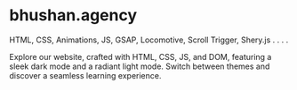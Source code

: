 ﻿# bhushan.agency

HTML, CSS, Animations, JS, GSAP, Locomotive, Scroll Trigger, Shery.js
.
.
.
.

Explore our website, crafted with HTML, CSS, JS, and DOM, featuring a sleek dark mode and a radiant light mode. Switch between themes and discover a seamless learning experience.

